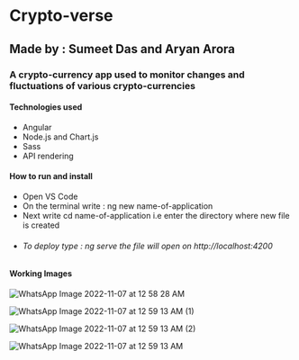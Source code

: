 # Crypto-verse
## Made by : Sumeet Das and Aryan Arora
### A crypto-currency app used to monitor changes and fluctuations of various crypto-currencies

#### Technologies used
* Angular
* Node.js and Chart.js
* Sass
* API rendering

#### How to run and install
* Open VS Code
* On the terminal write  : ng new name-of-application
* Next write cd name-of-application i.e enter the directory where new file is created
* ###### To deploy type : ng serve the file will open on http://localhost:4200
#### Working Images
![WhatsApp Image 2022-11-07 at 12 58 28 AM](https://user-images.githubusercontent.com/80503370/200819304-06b29318-be18-4b11-9eba-7ea16402b6d6.jpeg)

![WhatsApp Image 2022-11-07 at 12 59 13 AM (1)](https://user-images.githubusercontent.com/80503370/200819360-725eb38f-06f5-4be7-9680-e23192f0faa3.jpeg)

![WhatsApp Image 2022-11-07 at 12 59 13 AM (2)](https://user-images.githubusercontent.com/80503370/200819384-2b0a1250-7106-4f70-8e21-0f5438e099f5.jpeg)

![WhatsApp Image 2022-11-07 at 12 59 13 AM](https://user-images.githubusercontent.com/80503370/200819407-f5cd1a08-aba6-4de1-a117-b6ba47e51cbb.jpeg)

